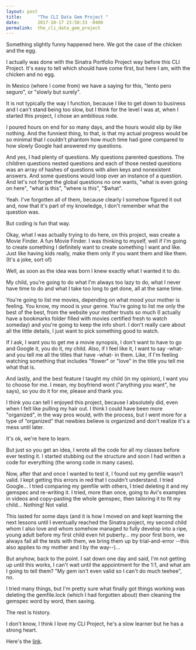 ```yaml
---
layout: post
title:      "The CLI Data Gem Project "
date:       2017-10-17 23:50:33 -0400
permalink:  the_cli_data_gem_project
---
```


Something slightly funny happened here. We got the case of the chicken and the egg. 

I actually was done with the Sinatra Portfolio Project way before this CLI Project. It's easy to tell which should have come first, but here I am, with the chicken and no egg.

In Mexico (where I come from) we have a saying for this, "lento pero seguro", or "slowly but surely". 

It is not typically the way I function, because I like to get down to business and I can't stand being too slow, but I think for the level I was at, when I started this project, I chose an ambitious rode. 

I poured hours on end for so many days, and the hours would slip by like nothing. And the funniest thing, to that, is that my actual progress would be so minimal that I couldn't phantom how much time had gone compared to how slowly Google had answered my questions. 

And yes, I had plenty of questions. My questions parented questions. The children questions nested questions and each of those nested questions was an array of hashes of questions with alien keys and nonexistent answers. And some questions would loop over an instance of a question. And let's not forget the global questions no one wants, "what is even going on here", "what is this", "where is this", "$what". 

Yeah. I've forgotten all of them, because clearly I somehow figured it out and, now that it's part of my knowledge, I don't remember what the question was. 

But coding is fun that way. 

Okay, what I was actually trying to do here, on this project, was create a Movie Finder. A fun Movie Finder. 
I was thinking to myself, well if I'm going to create something I definitely want to create something I want and like. 
Just like having kids really, make them only if you want them and like them. (It's a joke, sort of)

Well, as soon as the idea was born I knew exactly what I wanted it to do. 

My child, you're going to do what I'm always too lazy to do, what I never have time to do and what I take too long to get done, all at the same time. 

You're going to list me movies, depending on what mood your mother is feeling. You know, my mood is your genre. 
You're going to list me only the best of the best, from the website your mother trusts so much (I actually have a bookmarks folder filled with movies certified fresh to watch someday) and you're going to keep the info short. I don't really care about all the little details, I just want to pick something good to watch. 

If I ask, I want you to get me a movie synopsis, I don't want to have to go and Google it, you do it, my child.
Also, if I feel like it, I want to say -what- and you tell me all the titles that have -what- in them. Like, if I'm feeling watching something that includes "flower" or "love" in the title you tell me what that is. 

And lastly, and the best feature I taught my child (in my opinion), I want you to choose for me. I mean, my boyfriend wont ("anything you want", he says), so you do it for me, please and thank you. 

I think you can tell I enjoyed this project, because I absolutely did, even when I felt like pulling my hair out. 
I think I could have been more "organized", in the way pros would, with the process, but I went more for a type of “organized” that newbies believe is organized and don't realize it's a mess until later.

It's ok, we're here to learn. 

But just so you get an idea, I wrote all the code for all my classes before ever testing it. I started stubbing out the structure and soon I had written a code for everything (the wrong code in many cases). 

Now, after that and once I wanted to test it, I found out my gemfile wasn't valid. I kept getting this errors in red that I couldn't understand. I tried Google... I tried comparing my gemfile with others, I tried deleting it and my gemspec and re-writing it. I tried, more than once, going to Avi's examples in videos and copy-pasting the whole gemspec, then tailoring it to fit my child... Nothing! Not valid. 

This lasted for some days (and it is how I moved on and kept learning the next lessons until I eventually reached the Sinatra project, my second child whom I also love and whom somehow managed to fully develop into a ripe, young adult before my first child even hit puberty... my poor first born, we always fail all the tests with them, we bring them up by trial-and-error --this also applies to my mother and I by the way--)...

But anyhow, back to the point. 
I sat down one day and said, I'm not getting up until this works, I can't wait until the appointment for the 1:1, and what am I going to tell them? 
"My gem isn't even valid so I can't do much teehee", no. 

I tried many things, but I'm pretty sure what finally got things working was deleting the gemfile.lock (which I had forgotten about) then cleaning the gemspec word by word, then saving. 

The rest is history. 

I don't know, I think I love my CLI Project, he's a slow learner but he has a strong heart. 

Here's the [link](https://github.com/msickler/movie-finder).
